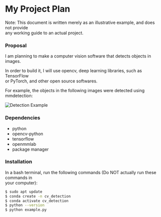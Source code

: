 # My Project Plan

Note: This document is written merely as an illustrative example, and does not provide  
any working guide to an actual project.  

### Proposal  

I am planning to make a computer vision software that detects objects in images.  

In order to build it, I will use opencv, deep learning libraries, such as TensorFlow  
or PyTorch, and other open source softwares.  

For example, the objects in the following images were detected using mmdetection:  

![Detection Example](https://user-images.githubusercontent.com/12907710/137271636-56ba1cd2-b110-4812-8221-b4c120320aa9.png)  

### Dependencies  

- python  
- opencv-python  
- tensorflow  
- openmmlab  
- package manager  

### Installation  

In a bash terminal, run the following commands (Do NOT actually run these commands in  
your computer):  

```bash
$ sudo apt update
$ conda create -n cv_detection
$ conda activate cv_detection
$ python --version
$ python example.py
